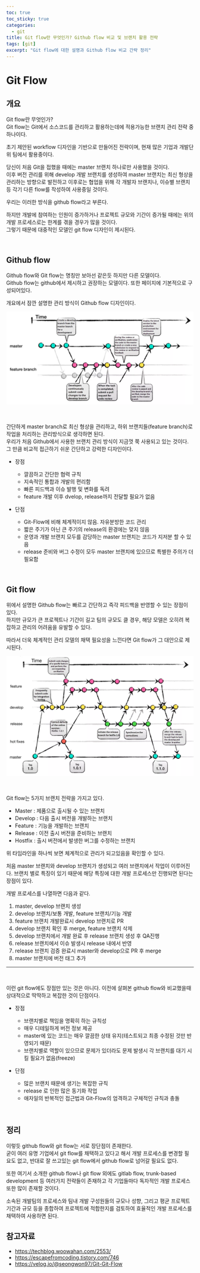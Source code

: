 ```yaml
---
toc: true
toc_sticky: true
categories:
  - git
title: Git flow란 무엇인가? Github flow 비교 및 브랜치 활용 전략
tags: [git]
excerpt: "Git flow에 대한 설명과 Github flow 비교 간략 정리"
---
```


# Git Flow

## 개요

Git flow란 무엇인가?  
Git flow는 Git에서 소스코드를 관리하고 활용하는데에 적용가능한 브랜치 관리 전략 중 하나이다.  

초기 제안된 workflow 디자인을 기반으로 만들어진 전략이며, 현재 많은 기업과 개발단위 팀에서 활용중이다.

당신이 처음 Git을 접했을 때에는 master 브랜치 하나로만 사용했을 것이다.  
이후 버전 관리를 위해 develop 개발 브랜치를 생성하여 master 브랜치는 최신 형상을 관리하는 방향으로 발전하고 이후로는 협업을 위해 각 개발자 브랜치나, 이슈별 브랜치 등 각기 다른 flow를 작성하여 사용중일 것이다.

우리는 이러한 방식을 github flow라고 부른다.

하지만 개발에 참여하는 인원이 증가하거나 프로젝트 규모와 기간이 증가될 때에는 위의 개발 프로세스로는 한계를 겪을 경우가 많을 것이다.  
그렇기 때문에 대중적인 모델인 git flow 디자인이 제시된다.

<br>

## Github flow

Github flow와 Git flow는 명칭만 보아선 같은듯 하지만 다른 모델이다.  
Github flow는 github에서 제시하고 권장하는 모델이다. 또한 페이지에 기본적으로 구성되어있다.

개요에서 잠깐 설명한 관리 방식이 Github flow 디자인이다.

![Alt text](/assets/images/231224.png)

<br>

간단하게 master branch로 최신 형상을 관리하고, 하위 브랜치들(feature branch)로 작업을 처리하는 관리방식으로 생각하면 된다.  
우리가 처음 Github에서 사용한 브랜치 관리 방식이 지금껏 쭉 사용되고 있는 것이다.  
그 만큼 비교적 접근하기 쉬운 간단하고 강력한 디자인이다.

- 장점
    - 깔끔하고 간단한 협력 규칙
    - 지속적인 통합과 개발의 편리함
    - 빠른 피드백과 이슈 발행 및 변화를 독려
    - feature 개발 이후 dvelop, release까지 전달할 필요가 없음

- 단점
    - Git-Flow에 비해 체계적이지 않음. 자유분방한 코드 관리
    - 짧은 주기가 아닌 큰 주기의 release의 환경에는 맞지 않음
    - 운영과 개발 브랜치 모두를 감당하는 master 브랜치는 코드가 지저분 할 수 있음
    - release 준비와 버그 수정이 모두 master 브랜치에 있으므로 특별한 주의가 더 필요함
 
<br>

## Git flow

위에서 설명한 Github flow는 빠르고 간단하고 즉각 피드백을 반영할 수 있는 장점이 있다.  
하지만 규모가 큰 프로젝트나 기간이 길고 팀의 규모도 클 경우, 해당 모델은 오히려 복잡하고 관리의 어려움을 유발할 수 있다.

따라서 더욱 체계적인 관리 모델의 채택 필요성을 느낀다면 Git flow가 그 대안으로 제시된다.

![Alt text](/assets/images/231224_1.png)

<br>

Git flow는 5가지 브랜치 전략을 가지고 있다.

- Master : 제품으로 출시될 수 있는 브랜치
- Develop : 다음 출시 버전을 개발하는 브랜치
- Feature : 기능을 개발하는 브랜치
- Release : 이전 출시 버전을 준비하는 브랜치
- Hostfix : 출시 버전에서 발생한 버그를 수정하는 브랜치

위 타임라인을 하나씩 보면 체계적으로 관리가 되고있음을 확인할 수 있다.  

처음 master 브랜치와 develop 브랜치가 생성되고 여러 브랜치에서 작업이 이루어진다. 브랜치 별로 특징이 있기 때문에 해당 특징에 대한 개발 프로세스만 진행되면 된다는 장점이 있다.  

개발 프로세스를 나열하면 다음과 같다.

1. master, develop 브랜치 생성
2. develop 브랜치/보통 개발, feature 브랜치/기능 개발
3. feature 브랜치 개발완료시 develop 브랜치로 PR
4. develop 브랜치 확인 후 merge, feature 브랜치 삭제
5. develop 브랜치에서 개발 완료 후 release 브랜치 생성 후 QA진행
6. release 브랜치에서 이슈 발생시 release 내에서 반영
7. release 브랜치 검증 완료시 master와 develop으로 PR 후 merge
8. master 브랜치에 버전 태그 추가

---

<br>

이런 git flow에도 장점만 있는 것은 아니다. 이전에 살펴본 github flow와 비교했을때 상대적으로 딱딱하고 복잡한 것이 단점이다.

- 장점
    - 브랜치별로 책임을 명확히 하는 규칙성
    - 매우 디테일하게 버전 정보 제공
    - master에 있는 코드는 매우 깔끔한 상태 유지(테스트되고 최종 수정된 것만 반영되기 때문)
    - 브랜치별로 역할이 있으므로 문제가 있더라도 문제 발생시 각 브랜치를 대기 시킬 필요가 없음(freeze)

- 단점
    - 많은 브랜치 때문에 생기는 복잡한 규칙
    - release 로 인한 많은 동기화 작업
    - 애자일의 반복적인 접근법과 Git-Flow의 엄격하고 구체적인 규칙과 충돌

<br>

## 정리

이렇듯 github flow와 git flow는 서로 장단점이 존재한다.  
굳이 여러 유명 기업에서 git flow를 채택하고 있다고 해서 개발 프로세스를 변경할 필요도 없고, 반대로 잘 쓰고있는 git flow에서 github flow로 넘어갈 필요도 없다. 

또한 여기서 소개한 github flow나 git flow 외에도 gitlab flow, trunk-based development 등 여러가지 전략들이 존재하고 각 기업들마다 독자적인 개발 프로세스 또한 많이 존재할 것이다.  

소속된 개발팀의 프로세스와 팀내 개발 구성원들의 규모나 성향, 그리고 평균 프로젝트 기간과 규모 등을 종합하여 프로젝트에 적합한지를 검토하여 효율적인 개발 프로세스를 채택하여 사용하면 된다.

## 참고자료

- https://techblog.woowahan.com/2553/
- https://escapefromcoding.tistory.com/746
- https://velog.io/@seongwon97/Git-Git-Flow